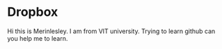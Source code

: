 # Dropbox
Hi this is Merinlesley. I am from VIT university. Trying to learn github can you help me to learn.
